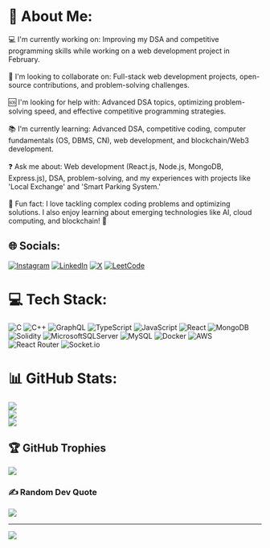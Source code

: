 # 💫 About Me:
💻 I'm currently working on: Improving my DSA and competitive programming skills while working on a web development project in February.<br><br>🤝 I'm looking to collaborate on: Full-stack web development projects, open-source contributions, and problem-solving challenges.<br><br>🆘 I'm looking for help with: Advanced DSA topics, optimizing problem-solving speed, and effective competitive programming strategies.<br><br>📚 I'm currently learning: Advanced DSA, competitive coding, computer fundamentals (OS, DBMS, CN), web development, and blockchain/Web3 development.<br><br>❓ Ask me about: Web development (React.js, Node.js, MongoDB, Express.js), DSA, problem-solving, and my experiences with projects like 'Local Exchange' and 'Smart Parking System.'<br><br>🎉 Fun fact: I love tackling complex coding problems and optimizing solutions. I also enjoy learning about emerging technologies like AI, cloud computing, and blockchain! 🚀


## 🌐 Socials:
[![Instagram](https://img.shields.io/badge/Instagram-%23E4405F.svg?logo=Instagram&logoColor=white)](https://instagram.com/raghavgau7) [![LinkedIn](https://img.shields.io/badge/LinkedIn-%230077B5.svg?logo=linkedin&logoColor=white)](https://linkedin.com/in/pranav-gaur-168522252) [![X](https://img.shields.io/badge/X-black.svg?logo=X&logoColor=white)](https://x.com/PranavGaur04) [![LeetCode](https://img.shields.io/badge/LeetCode-black.svg?logo=leetcode&logoColor=white)](https://leetcode.com/u/pranav2634)

# 💻 Tech Stack:
![C](https://img.shields.io/badge/c-%2300599C.svg?style=for-the-badge&logo=c&logoColor=white) ![C++](https://img.shields.io/badge/c++-%2300599C.svg?style=for-the-badge&logo=c%2B%2B&logoColor=white) ![GraphQL](https://img.shields.io/badge/-GraphQL-E10098?style=for-the-badge&logo=graphql&logoColor=white) ![TypeScript](https://img.shields.io/badge/typescript-%23007ACC.svg?style=for-the-badge&logo=typescript&logoColor=white) ![JavaScript](https://img.shields.io/badge/javascript-%23323330.svg?style=for-the-badge&logo=javascript&logoColor=%23F7DF1E) ![React](https://img.shields.io/badge/react-%2320232a.svg?style=for-the-badge&logo=react&logoColor=%2361DAFB) ![MongoDB](https://img.shields.io/badge/MongoDB-%234ea94b.svg?style=for-the-badge&logo=mongodb&logoColor=white) ![Solidity](https://img.shields.io/badge/Solidity-%23363636.svg?style=for-the-badge&logo=solidity&logoColor=white) ![MicrosoftSQLServer](https://img.shields.io/badge/Microsoft%20SQL%20Server-CC2927?style=for-the-badge&logo=microsoft%20sql%20server&logoColor=white) ![MySQL](https://img.shields.io/badge/mysql-4479A1.svg?style=for-the-badge&logo=mysql&logoColor=white) ![Docker](https://img.shields.io/badge/docker-%230db7ed.svg?style=for-the-badge&logo=docker&logoColor=white) ![AWS](https://img.shields.io/badge/AWS-%23FF9900.svg?style=for-the-badge&logo=amazon-aws&logoColor=white) ![React Router](https://img.shields.io/badge/React_Router-CA4245?style=for-the-badge&logo=react-router&logoColor=white) ![Socket.io](https://img.shields.io/badge/Socket.io-black?style=for-the-badge&logo=socket.io&badgeColor=010101)
# 📊 GitHub Stats:
![](https://github-readme-stats.vercel.app/api?username=PranavGaur7&theme=dark&hide_border=false&include_all_commits=false&count_private=false)<br/>
![](https://github-readme-streak-stats.herokuapp.com/?user=PranavGaur7&theme=dark&hide_border=false)<br/>
![](https://github-readme-stats.vercel.app/api/top-langs/?username=PranavGaur7&theme=dark&hide_border=false&include_all_commits=false&count_private=false&layout=compact)

## 🏆 GitHub Trophies
![](https://github-profile-trophy.vercel.app/?username=PranavGaur7&theme=radical&no-frame=false&no-bg=true&margin-w=4)

### ✍️ Random Dev Quote
![](https://quotes-github-readme.vercel.app/api?type=horizontal&theme=radical)

---
[![](https://visitcount.itsvg.in/api?id=PranavGaur7&icon=0&color=0)](https://visitcount.itsvg.in)

<!-- Proudly created with GPRM ( https://gprm.itsvg.in ) -->
